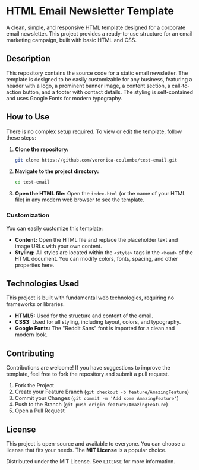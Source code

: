 # HTML Email Newsletter Template

A clean, simple, and responsive HTML template designed for a corporate email newsletter. This project provides a ready-to-use structure for an email marketing campaign, built with basic HTML and CSS.

## Description

This repository contains the source code for a static email newsletter. The template is designed to be easily customizable for any business, featuring a header with a logo, a prominent banner image, a content section, a call-to-action button, and a footer with contact details. The styling is self-contained and uses Google Fonts for modern typography.

## How to Use

There is no complex setup required. To view or edit the template, follow these steps:

1.  **Clone the repository:**
    ```sh
    git clone https://github.com/veronica-coulombe/test-email.git
    ```
2.  **Navigate to the project directory:**
    ```sh
    cd test-email
    ```
3.  **Open the HTML file:**
    Open the `index.html` (or the name of your HTML file) in any modern web browser to see the template.

### Customization

You can easily customize this template:

  * **Content:** Open the HTML file and replace the placeholder text and image URLs with your own content.
  * **Styling:** All styles are located within the `<style>` tags in the `<head>` of the HTML document. You can modify colors, fonts, spacing, and other properties here.

## Technologies Used

This project is built with fundamental web technologies, requiring no frameworks or libraries.

  * **HTML5:** Used for the structure and content of the email.
  * **CSS3:** Used for all styling, including layout, colors, and typography.
  * **Google Fonts:** The "Reddit Sans" font is imported for a clean and modern look.

## Contributing

Contributions are welcome\! If you have suggestions to improve the template, feel free to fork the repository and submit a pull request.

1.  Fork the Project
2.  Create your Feature Branch (`git checkout -b feature/AmazingFeature`)
3.  Commit your Changes (`git commit -m 'Add some AmazingFeature'`)
4.  Push to the Branch (`git push origin feature/AmazingFeature`)
5.  Open a Pull Request

## License

This project is open-source and available to everyone. You can choose a license that fits your needs. The **MIT License** is a popular choice.

Distributed under the MIT License. See `LICENSE` for more information.
